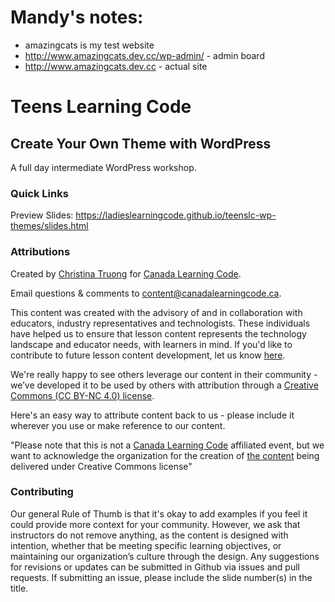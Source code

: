 # Mandy's notes:
- amazingcats is my test website
- http://www.amazingcats.dev.cc/wp-admin/ - admin board
- http://www.amazingcats.dev.cc - actual site




# Teens Learning Code
## Create Your Own Theme with WordPress

A full day intermediate WordPress workshop.

### Quick Links

<!--Instructor Notes: https://ladieslearningcode.github.io/teenslc-wp-themes/instructor-notes.html-->

Preview Slides: https://ladieslearningcode.github.io/teenslc-wp-themes/slides.html

### Attributions

Created by [Christina Truong](http://christinatruong.com/) for [Canada Learning Code](https://www.canadalearningcode.ca/).

Email questions & comments to <content@canadalearningcode.ca>.

This content was created with the advisory of and in collaboration with educators, industry representatives and technologists. These individuals have helped us to ensure that lesson content represents the technology landscape and educator needs, with learners in mind. If you'd like to contribute to future lesson content development, let us know [here](https://docs.google.com/forms/d/e/1FAIpQLSfJ8NSMKVAmzpdn3EAymxCbDDz3XZPxyDdmtQ87GECuvXzzDQ/viewform).

We're really happy to see others leverage our content in their community - we’ve developed it to be used by others with attribution through a [Creative Commons (CC BY-NC 4.0) license](https://creativecommons.org/licenses/by-nc/4.0/).

Here's an easy way to attribute content back to us - please include it wherever you use or make reference to our content.

"Please note that this is not a [Canada Learning Code](https://www.canadalearningcode.ca/) affiliated event, but we want to acknowledge the organization for the creation of [the content](https://github.com/ladieslearningcode/teenslc-intro-to-javascript) being delivered under Creative Commons license"


### Contributing

Our general Rule of Thumb is that it's okay to add examples if you feel it could provide more context for your community. However, we ask that instructors do not remove anything, as the content is designed with intention, whether that be meeting specific learning objectives, or maintaining our organization’s culture through the design.  Any suggestions for revisions or updates can be submitted in Github via issues and pull requests. If submitting an issue, please include the slide number(s) in the title.
